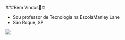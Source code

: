 ###Bem Vindos💙⚖️

- Sou professor de Tecnologia na EscolaManley Lane
- São Roque, SP

![](https://media.tenor.com/7s2cbhiOTKsAAAAM/happy-first-day-of-school-1st-day-of-school.gif)



